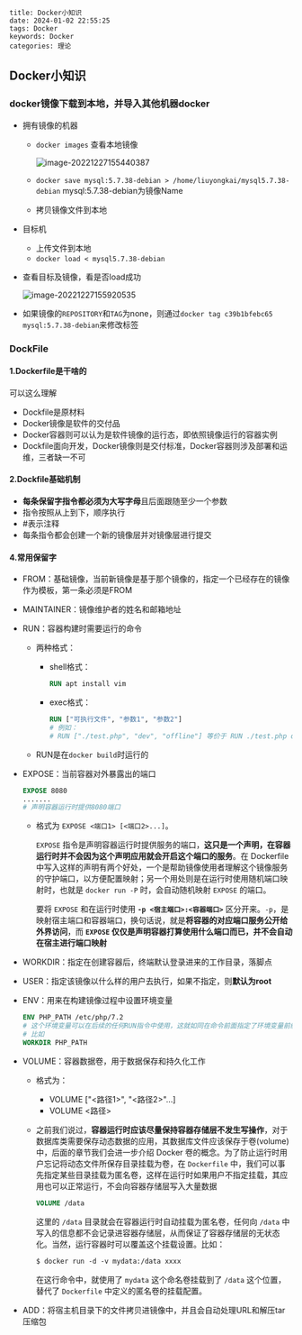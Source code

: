 ```
title: Docker小知识
date: 2024-01-02 22:55:25
tags: Docker
keywords: Docker
categories: 理论
```



## Docker小知识



### docker镜像下载到本地，并导入其他机器docker

* 拥有镜像的机器

  * `docker images` 查看本地镜像

    ![image-20221227155440387](https://lalalademaxiya01.oss-cn-beijing.aliyuncs.com/img/202212271554453.png)

  * `docker save mysql:5.7.38-debian > /home/liuyongkai/mysql5.7.38-debian`
    mysql:5.7.38-debian为镜像Name

  * 拷贝镜像文件到本地

* 目标机

  * 上传文件到本地
  * `docker load < mysql5.7.38-debian`

* 查看目标及镜像，看是否load成功

  ![image-20221227155920535](https://lalalademaxiya01.oss-cn-beijing.aliyuncs.com/img/202212271559575.png)

* 如果镜像的`REPOSITORY`和`TAG`为none，则通过`docker tag c39b1bfebc65 mysql:5.7.38-debian`来修改标签





### DockFile

#### 1.Dockerfile是干啥的

可以这么理解

* Dockfile是原材料
* Docker镜像是软件的交付品
* Docker容器则可以认为是软件镜像的运行态，即依照镜像运行的容器实例
* Dockfile面向开发，Docker镜像则是交付标准，Docker容器则涉及部署和运维，三者缺一不可

#### 2.Dockfile基础机制

* **每条保留字指令都必须为大写字母**且后面跟随至少一个参数
* 指令按照从上到下，顺序执行
* #表示注释
* 每条指令都会创建一个新的镜像层并对镜像层进行提交

#### 4.常用保留字

* FROM：基础镜像，当前新镜像是基于那个镜像的，指定一个已经存在的镜像作为模板，第一条必须是FROM

* MAINTAINER：镜像维护者的姓名和邮箱地址

* RUN：容器构建时需要运行的命令

  * 两种格式：

    * shell格式：

      ```dockerfile
      RUN apt install vim
      ```

    * exec格式：

      ```dockerfile
      RUN ["可执行文件", "参数1", "参数2"]
      # 例如：
      # RUN ["./test.php", "dev", "offline"] 等价于 RUN ./test.php dev offline
      ```

  * RUN是在`docker build`时运行的

* EXPOSE：当前容器对外暴露出的端口

  ```dockerfile
  EXPOSE 8080
  .......
  # 声明容器运行时提供8080端口
  ```

  * 格式为 `EXPOSE <端口1> [<端口2>...]`。

    `EXPOSE` 指令是声明容器运行时提供服务的端口，**这只是一个声明，在容器运行时并不会因为这个声明应用就会开启这个端口的服务**。在 Dockerfile 中写入这样的声明有两个好处，一个是帮助镜像使用者理解这个镜像服务的守护端口，以方便配置映射；另一个用处则是在运行时使用随机端口映射时，也就是 `docker run -P` 时，会自动随机映射 `EXPOSE` 的端口。

    要将 `EXPOSE` 和在运行时使用 **`-p <宿主端口>:<容器端口>`** 区分开来。`-p`，是映射宿主端口和容器端口，换句话说，就是**将容器的对应端口服务公开给外界访问**，而 **`EXPOSE` 仅仅是声明容器打算使用什么端口而已，并不会自动在宿主进行端口映射**

* WORKDIR：指定在创建容器后，终端默认登录进来的工作目录，落脚点

* USER：指定该镜像以什么样的用户去执行，如果不指定，则**默认为root**

* ENV：用来在构建镜像过程中设置环境变量

  ```dockerfile
  ENV PHP_PATH /etc/php/7.2
  # 这个环境变量可以在后续的任何RUN指令中使用，这就如同在命令前面指定了环境变量前缀一样；也可以在其他指令中直接使用这些环境变量
  # 比如
  WORKDIR PHP_PATH
  ```

* VOLUME：容器数据卷，用于数据保存和持久化工作

  * 格式为：

    * VOLUME ["<路径1>", "<路径2>"...]
    * VOLUME <路径>

  * 之前我们说过，**容器运行时应该尽量保持容器存储层不发生写操作**，对于数据库类需要保存动态数据的应用，其数据库文件应该保存于卷(volume)中，后面的章节我们会进一步介绍 Docker 卷的概念。为了防止运行时用户忘记将动态文件所保存目录挂载为卷，在 `Dockerfile` 中，我们可以事先指定某些目录挂载为匿名卷，这样在运行时如果用户不指定挂载，其应用也可以正常运行，不会向容器存储层写入大量数据

    ```dockerfile
    VOLUME /data
    ```

    这里的 `/data` 目录就会在容器运行时自动挂载为匿名卷，任何向 `/data` 中写入的信息都不会记录进容器存储层，从而保证了容器存储层的无状态化。当然，运行容器时可以覆盖这个挂载设置。比如：

    ```dockerfile
    $ docker run -d -v mydata:/data xxxx
    ```

    在这行命令中，就使用了 `mydata` 这个命名卷挂载到了 `/data` 这个位置，替代了 `Dockerfile` 中定义的匿名卷的挂载配置。

* ADD：将宿主机目录下的文件拷贝进镜像中，并且会自动处理URL和解压tar压缩包 